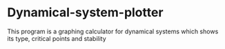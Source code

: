 # Dynamical-system-plotter
This program is a graphing calculator for dynamical systems which shows its type, critical points and stability
